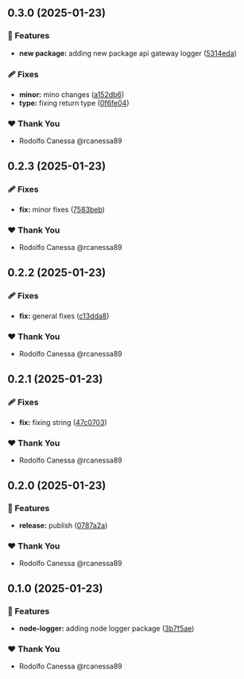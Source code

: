 ## 0.3.0 (2025-01-23)

### 🚀 Features

- **new package:** adding new package api gateway logger ([5314eda](https://github.com/rcanessa89/my-shared/commit/5314eda))

### 🩹 Fixes

- **minor:** mino changes ([a152db6](https://github.com/rcanessa89/my-shared/commit/a152db6))
- **type:** fixing return type ([0f6fe04](https://github.com/rcanessa89/my-shared/commit/0f6fe04))

### ❤️ Thank You

- Rodolfo Canessa @rcanessa89

## 0.2.3 (2025-01-23)

### 🩹 Fixes

- **fix:** minor fixes ([7583beb](https://github.com/rcanessa89/my-shared/commit/7583beb))

### ❤️ Thank You

- Rodolfo Canessa @rcanessa89

## 0.2.2 (2025-01-23)

### 🩹 Fixes

- **fix:** general fixes ([c13dda8](https://github.com/rcanessa89/my-shared/commit/c13dda8))

### ❤️ Thank You

- Rodolfo Canessa @rcanessa89

## 0.2.1 (2025-01-23)

### 🩹 Fixes

- **fix:** fixing string ([47c0703](https://github.com/rcanessa89/my-shared/commit/47c0703))

### ❤️ Thank You

- Rodolfo Canessa @rcanessa89

## 0.2.0 (2025-01-23)

### 🚀 Features

- **release:** publish ([0787a2a](https://github.com/rcanessa89/my-shared/commit/0787a2a))

### ❤️ Thank You

- Rodolfo Canessa @rcanessa89

## 0.1.0 (2025-01-23)

### 🚀 Features

- **node-logger:** adding node logger package ([3b7f5ae](https://github.com/rcanessa89/my-shared/commit/3b7f5ae))

### ❤️ Thank You

- Rodolfo Canessa @rcanessa89
